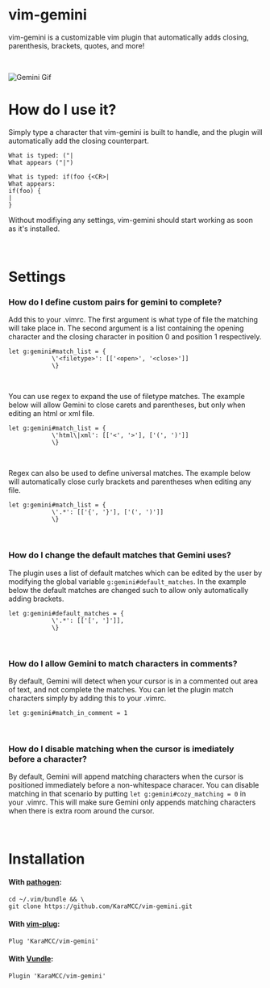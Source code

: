 # vim-gemini
vim-gemini is a customizable vim plugin that automatically adds closing, parenthesis, brackets, quotes, and more!

<br/>

![Gemini Gif](https://user-images.githubusercontent.com/56435971/68540940-42799300-0367-11ea-9389-cc77efafc4c2.gif)

# How do I use it?
Simply type a character that vim-gemini is built to handle, and the plugin will automatically add the closing counterpart.
```
What is typed: ("|
What appears ("|")
```

```
What is typed: if(foo {<CR>|
What appears:
if(foo) {
|
}
```
Without modifiying any settings, vim-gemini should start working as soon as it's installed.

<br/>

# Settings
### How do I define custom pairs for gemini to complete?
Add this to your .vimrc. The first argument <filetype> is what type of file the matching will take place in. The second argument is a list containing the opening character and the closing character in position 0 and position 1 respectively.
```
let g:gemini#match_list = {
            \'<filetype>': [['<open>', '<close>']]
            \}
```

<br/>

You can use regex to expand the use of filetype matches. The example below will allow Gemini to close carets and parentheses, but only when editing an html or xml file.
```
let g:gemini#match_list = {
            \'html\|xml': [['<', '>'], ['(', ')']]
            \}
```

<br/>

Regex can also be used to define universal matches. The example below will automatically close curly brackets and parentheses when editing any file.
```
let g:gemini#match_list = {
            \'.*': [['{', '}'], ['(', ')']]
            \}
```

<br/>

### How do I change the default matches that Gemini uses?
The plugin uses a list of default matches which can be edited by the user by modifying the global variable ```g:gemini#default_matches```. In the example below the default matches are changed such to allow only automatically adding brackets.
```
let g:gemini#default_matches = {
            \'.*': [['[', ']']],
            \}
```

<br/>

### How do I allow Gemini to match characters in comments?
By default, Gemini will detect when your cursor is in a commented out area of text, and not complete the matches. You can let the plugin match characters simply by adding this to your .vimrc.
```
let g:gemini#match_in_comment = 1
```

<br/>

### How do I disable matching when the cursor is imediately before a character?
By default, Gemini will append matching characters when the cursor is positioned immediately before a non-whitespace characer. You can disable matching in that scenario by putting ```let g:gemini#cozy_matching = 0``` in your .vimrc. This will make sure Gemini only appends matching characters when there is extra room around the cursor.

<br/>

# Installation
#### With [pathogen](https://github.com/tpope/vim-pathogen):
```
cd ~/.vim/bundle && \
git clone https://github.com/KaraMCC/vim-gemini.git
```

#### With [vim-plug](https://github.com/junegunn/vim-plug):
```
Plug 'KaraMCC/vim-gemini'
```

#### With [Vundle](https://github.com/VundleVim/Vundle.vim):
```
Plugin 'KaraMCC/vim-gemini'
```
